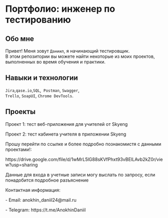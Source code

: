 # Портфолио: инженер по тестированию
## Обо мне 
Привет! Меня зовут ``Даниил``, я начинающий тестировщик. <br>
В этом репозитории вы можете найти некоторые из моих проектов, выполненных во время обучения и практики.
<br>
## Навыки и технологии
``Jira``,``qase.io``,``SQL``,`` Postman``, ``Swagger``, <br>
``Trello``, ``SoapUI``, ``Chrome DevTools``.
## Проекты
<p> Проект 1: тест веб-приложения для учителей от Skyeng</p>
<p> Проект 2: тест кабинета учителя в приложении Skyeng</p>
<p> Прошу перейти по ссылке и более подробно познакомистя с данными проектами!:</p>
<p> https://drive.google.com/file/d/1wMrL5lG88sKVfPhxt93vBElLAvb2kZ0r/view?usp=sharing</p>
<p> Данные для входа в учетные записи могу выслать по запросу, если понадобится подробное разъяснение </p>
<p> Контактная информация:</p>
<p> - Email: anokhin_daniil24@mail.ru</p>
<p> - Telegram: https://t.me/AnokhinDaniil</p>
